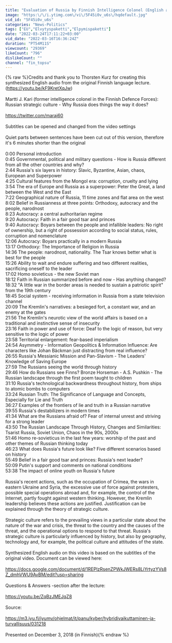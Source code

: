```yaml
---
title: "Evaluation of Russia by Finnish Intelligence Colonel (English audio) | December 3, 2018"
image: "https:\/\/i.ytimg.com\/vi\/5F45i0v_u6s\/hqdefault.jpg"
vid_id: "5F45i0v_u6s"
categories: "News-Politics"
tags: ["EU","Elvytyspaketti","Elpymispaketti"]
date: "2022-03-24T17:11:22+03:00"
vid_date: "2022-03-16T16:36:24Z"
duration: "PT54M11S"
viewcount: "29369"
likeCount: "796"
dislikeCount: ""
channel: "fin_topsu"
---
```

{% raw %}Credits and thank you to Thorsten Kurz for creating this synthesized English audio from the original Finnish language lecture. (<a rel="nofollow" target="blank" href="https://youtu.be/kF9KretXqJw)">https://youtu.be/kF9KretXqJw)</a><br /><br />Martti J. Kari (former intelligence colonel in the Finnish Defence Forces): Russian strategic culture - Why Russia does things the way it does?<br /><br /><a rel="nofollow" target="blank" href="https://twitter.com/maraj60">https://twitter.com/maraj60</a><br /><br />Subtitles can be opened and changed from the video settings<br /><br />Quiet parts between sentences have been cut out of this version, therefore it's 6 minutes shorter than the original<br /><br />0:00 Personal introduction<br />0:45 Governmental, political and military questions - How is Russia different from all the other countries and why?<br />2:44 Russia's six layers in history: Slavic, Byzantine, Asian, chaos, European and Superpower<br />4:25 Cultural features from the Mongol era: corruption, cruelty and lying<br />3:54 The era of Europe and Russia as a superpower: Peter the Great, a land between the West and the East<br />7:22 Geographical nature of Russia, 11 time zones and flat area on the west<br />8:02 Belief in Russianness at three points: Orthodoxy, autocracy and the people, narodnost<br />8:23 Autocracy: a central authoritarian regime<br />9:20 Autocracy: Faith in a fair good tsar and princes<br />9:40 Autocracy: Boyars between the people and infallible leaders: No right of ownership, but a right of possession according to social status, rules, corruption and nomenclature<br />12:06 Autocracy: Boyars practically in a modern Russia<br />13:17 Orthodoxy: The Importance of Religion in Russia<br />14:36 The people: narodnost, nationality. The Tsar knows better what is best for the people<br />15:26 Ability to wait and endure suffering and two different realities, sacrificing oneself to the leader<br />17:02 Homo sovieticus - the new Soviet man<br />18:12 Faith in Russian summarized before and now - Has anything changed?<br />18:32 &quot;A little war in the border areas is needed to sustain a patriotic spirit&quot; from the 19th century<br />18:45 Social system - receiving information in Russia from a state television channel<br />20:09 The Kremlin's narratives: a besieged fort, a constant war, and an enemy at the gates<br />21:56 The Kremlin's neurotic view of the world affairs is based on a traditional and instinctive sense of insecurity<br />23:16 Faith in power and use of force: Deaf to the logic of reason, but very sensitive to the logic of power<br />23:58 Territorial enlargement: fear-based imperialism<br />24:54 Asymmetry - Information Geopolitics &amp; Information Influence: Are characters like Johan Bäckman just distracting from real influence?<br />26:55 Russia's Messianic Mission and Pan-Slavism - The Leaders' Knowledge of Saving Europe<br />27:59 The Russians seeing the world through history<br />29:46 How do Russians see Finns? Bronze Horseman - A.S. Pushkin - The Russian landscape through the first poem taught to children<br />31:10 Russia's technological backwardness throughout history, from ships to atomic bombs to computers<br />33:24 Russian Truth: The Significance of Language and Concepts, Especially for Lie and Truth<br />36:27 Examples of the frontiers of lie and truth in a Russian narrative<br />39:55 Russia's destabilizers in modern times<br />41:34 What are the Russians afraid of? Fear of internal unrest and striving for a strong leader<br />43:50 The Russian Landscape Through History, Changes and Similarities: Tsarist Russia, Soviet Union, Chaos in the 90s, 2000s<br />51:46 Homo re-sovieticus in the last few years: worship of the past and other themes of Russian thinking today<br />46:23 What does Russia's future look like? Five different scenarios based on history<br />55:49 Belief in a fair good tsar and princes: Russia's next leader?<br />50:09 Putin's support and comments on national conditions<br />53:38 The impact of online youth on Russia's future<br /><br />Russia's recent actions, such as the occupation of Crimea, the wars in eastern Ukraine and Syria, the excessive use of force against protesters, possible special operations abroad and, for example, the control of the Internet, partly fought against western thinking. However, the Kremlin leadership believes these actions are justified. Justification can be explained through the theory of strategic culture.<br /><br />Strategic culture refers to the prevailing views in a particular state about the nature of the war and crisis, the threat to the country and the causes of the threat, and the operational options to respond to that threat. Russia's strategic culture is particularly influenced by history, but also by geography, technology and, for example, the political culture and attitudes of the state.<br /><br />Synthesized English audio on this video is based on the subtitles of the original video. Document can be viewed here:<br /><br /><a rel="nofollow" target="blank" href="https://docs.google.com/document/d/1REPlzRsenZPWkJWERs8LiYrtyzYVs8Z_dmhVWU9AvBM/edit?usp=sharing">https://docs.google.com/document/d/1REPlzRsenZPWkJWERs8LiYrtyzYVs8Z_dmhVWU9AvBM/edit?usp=sharing</a> <br /><br />Questions &amp; Answers -section after the lecture:<br /><br /><a rel="nofollow" target="blank" href="https://youtu.be/ZqBzJMEJqZ8">https://youtu.be/ZqBzJMEJqZ8</a><br /><br />Source:<br /><br /><a rel="nofollow" target="blank" href="https://m3.jyu.fi/jyumv/ohjelmat/it/panu/kyber/hybridivaikuttaminen-ja-turvallisuus/031218">https://m3.jyu.fi/jyumv/ohjelmat/it/panu/kyber/hybridivaikuttaminen-ja-turvallisuus/031218</a><br /><br />Presented on December 3, 2018 (in Finnish){% endraw %}
